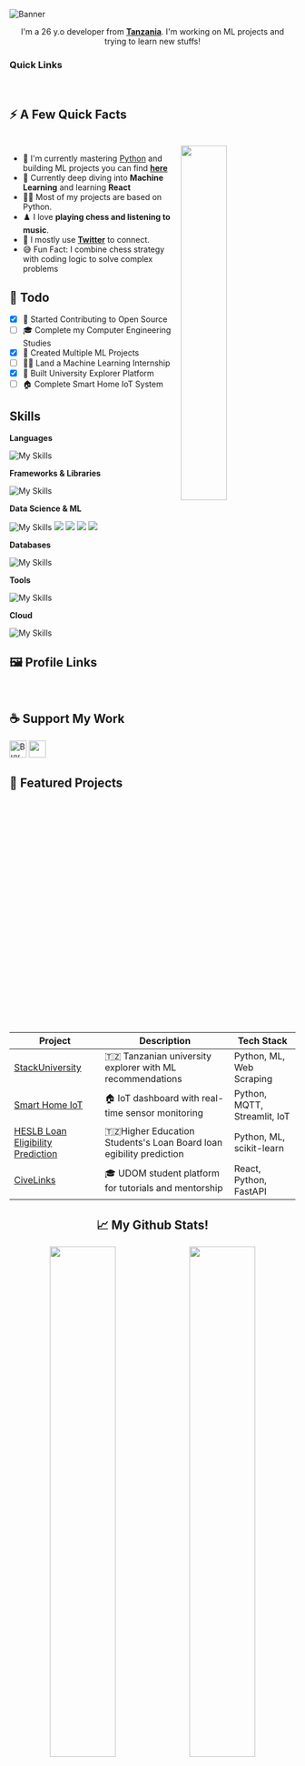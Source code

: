 ![Banner](https://capsule-render.vercel.app/api?type=venom&height=200&color=0:43cea2,100:185a9d&text=Hello,%20I'm%20Zuck30&textBg=false&desc=(he/him)&descAlign=79&fontAlign=50&descAlignY=70&fontColor=f7f5f5)

<p align="center">I'm a 26 y.o developer from <strong><a href="https://www.google.com/travel/things-to-do?dest_src=ut&dest_mid=%2Fm%2F0htfv">Tanzania</a></strong>. I'm working on ML projects and trying to learn new stuffs!</p>

<h3>Quick Links</h3>
<a href="https://github.com/zuck30"><img src="https://img.shields.io/github/followers/zuck30.svg?style=social&label=Follow&maxAge=2592000" alt="" align="left"></a>

<div align="left">
    <a href="https://twitter.com/codewithsheddy"><img src="https://img.shields.io/badge/@codewithsheddy-30302f?style=flat-square&logo=twitter" alt="" srcset=""></a>
    <a href="mailto:sheldoncodesdaily@gmail.com"><img src="https://img.shields.io/badge/Mail%20me-30302f?style=flat-square&logo=gmail" alt="" srcset=""></a>
    <a href="https://codewithsheddy.netlify.app"><img src="https://img.shields.io/badge/Portfolio-30302f?style=flat-square&logo=firefox" alt="" srcset=""></a>
</div>

<h2>⚡️ A Few Quick Facts</h2>
<br>
<a href="https://github.com/zuck30"><img align="right" height="auto" width="40%" src="https://i.pinimg.com/originals/81/17/8b/81178b47a8598f0c81c4799f2cdd4057.gif" style="right:0px" /></a>

<ul>
    <li>🔭 I'm currently mastering <a href="https://www.python.org">Python</a> and building ML projects you can find <a href="https://github.com/zuck30/stackuniversity"><b>here</b></a></li>
    <li>🧐 Currently deep diving into <strong>Machine Learning</strong> and learning <strong>React</strong></li>
    <li>👨‍💻 Most of my projects are based on Python.</li>
    <li>♟️ I love <b>playing chess and listening to music</b>.</li>
    <li>💬 I mostly use <strong><a href="https://twitter.com/codewithsheddy" target="_blank" rel="noopener noreferrer">Twitter</a></strong> to connect.</li>
    <li>😅 Fun Fact: I combine chess strategy with coding logic to solve complex problems</li>
</ul>

<h2>📌 Todo</h2>

- [x] 💬 Started Contributing to Open Source
- [ ] 🎓 Complete my Computer Engineering Studies
- [x] 🎯 Created Multiple ML Projects
- [ ] 👨‍💻 Land a Machine Learning Internship
- [x] 🚀 Built University Explorer Platform
- [ ] 🏠 Complete Smart Home IoT System

<h2 id=lang>Skills</h2>

**Languages**

![My Skills](https://skillicons.dev/icons?i=python,js,ts,html,css,cpp,bash,md&perline=10)

**Frameworks & Libraries**

![My Skills](https://skillicons.dev/icons?i=react,fastapi,django,flask,tailwind,bootstrap&perline=10)

**Data Science & ML**

![My Skills](https://skillicons.dev/icons?i=tensorflow,pytorch&perline=10)
<img src="https://img.shields.io/badge/Pandas-150458?style=for-the-badge&logo=pandas&logoColor=white" />
<img src="https://img.shields.io/badge/NumPy-013243?style=for-the-badge&logo=numpy&logoColor=white" />
<img src="https://img.shields.io/badge/Streamlit-FF4B4B?style=for-the-badge&logo=streamlit&logoColor=white" />
<img src="https://img.shields.io/badge/scikit--learn-F7931E?style=for-the-badge&logo=scikitlearn&logoColor=white" />

**Databases**

![My Skills](https://skillicons.dev/icons?i=sqlite,mysql,mongodb&perline=10)

**Tools**

![My Skills](https://skillicons.dev/icons?i=docker,figma,vscode,git,github,linux,postman&perline=10)

**Cloud**

![My Skills](https://skillicons.dev/icons?i=netlify,vercel,heroku&perline=10)

<h2>🖼 Profile Links</h2>
<p>
    <a href="https://twitter.com/codewithsheddy" target="_blank" rel="noopener noreferrer"><img src="https://img.shields.io/badge/Twitter-1DA1F2?style=for-the-badge&logo=twitter&logoColor=white" alt="" srcset=""></a>
    <a href="https://codewithsheddy.netlify.app"><img src="https://img.shields.io/badge/Portfolio-FF5722?style=for-the-badge&logo=firefox&logoColor=white" alt=""></a>
    <a href="https://github.com/zuck30"><img src="https://img.shields.io/badge/GitHub-181717?style=for-the-badge&logo=github&logoColor=white" alt="" srcset=""></a>
    <a href="mailto:sheldoncodesdaily@gmail.com"><img src="https://img.shields.io/badge/Gmail-D14836?style=for-the-badge&logo=gmail&logoColor=white" alt="" srcset=""></a>
    <a href="https://linkedin.com/in/sheldon-dev"><img src="https://img.shields.io/badge/LinkedIn-0077B5?style=for-the-badge&logo=linkedin&logoColor=white" alt="" srcset=""></a>
    <img src="https://img.shields.io/badge/Chess.com-7FA650?style=for-the-badge&logo=chess.com&logoColor=white" alt="" srcset="">
    <img src="https://img.shields.io/badge/Spotify-1ED760?&style=for-the-badge&logo=spotify&logoColor=white" alt="" srcset="">
</p>

<h2>☕️ Support My Work</h2>
<p>
    <a href="https://www.buymeacoffee.com/codewithsheddy" target="_blank"><img src="https://cdn.buymeacoffee.com/buttons/v2/default-red.png" alt="Buy Me A Coffee" height="30px" ></a>
    <a href="https://paypal.me/codewithsheddy"><img src="https://img.shields.io/badge/PayPal-00457C?style=for-the-badge&logo=paypal&logoColor=white" alt="" height="30px"></a>
</p>

<h2>🚀 Featured Projects</h2>

| Project | Description | Tech Stack |
|---------|-------------|------------|
| [StackUniversity](https://github.com/zuck30/stackuniversity) | 🇹🇿 Tanzanian university explorer with ML recommendations |Python, ML, Web Scraping |
| [Smart Home IoT](https://github.com/zuck30/Smart-Home-Control-Raspberry) | 🏠 IoT dashboard with real-time sensor monitoring | Python, MQTT, Streamlit, IoT |
| [HESLB Loan Eligibility Prediction ](https://github.com/zuck30/Heslb-Loan_eligibility) | 🇹🇿Higher Education Students's Loan Board loan egibility prediction | Python, ML, scikit-learn |
| [CiveLinks](#) | 🎓 UDOM student platform for tutorials and mentorship | React, Python, FastAPI |

<h2 align="center">📈 My Github Stats! </h2>

<div align="center">
    <img src="https://github-readme-streak-stats.herokuapp.com?user=zuck30&theme=highcontrast&fire=DD5523&ring=E1397B&sideLabels=65FDF6&currStreakLabel=F9D659&background=141320" width="48%" />
    <img src="https://github-readme-stats.vercel.app/api?username=zuck30&show_icons=true&theme=radical&hide=prs&count_private=true" width="48%" />
</div>  

<div align="center">
    <img src="https://github-readme-stats.vercel.app/api/top-langs/?username=zuck30&hide=dockerfile&theme=radical&layout=compact" alt="" srcset="" align="center" width="49%">
</div>  

<div align="center">
<picture>
  <source media="(prefers-color-scheme: dark)" srcset="github-snake-dark.svg" />
  <source media="(prefers-color-scheme: light)" srcset="github-snake.svg" />
  <img alt="github-snake" src="github-snake.svg" />
</picture>
</div>  

<h2>🧠 Currently Learning</h2>

```yaml
focus_areas:
  - Advanced Machine Learning & Deep Learning
  - IoT Systems & Embedded Programming  
  - Full-stack Web Development with React
  - System Design & Scalable Architecture
  
current_reads:
  - "Hands-On Machine Learning" by Aurélien Géron
  - "Clean Code" by Robert C. Martin
  
goals_2025:
  - Build 5+ production-ready ML applications
  - Contribute to major open-source ML libraries
  - Launch CiveLinks platform for students
```

<h2>💭 Philosophy</h2>
<div align="center">
<blockquote>
<p><em>"Regret was the wake-up call. Action is the answer."</em></p>
<p><strong>— Zuck30</strong></p>
</blockquote>
</div>

### Profile views

![Profile views](https://komarev.com/ghpvc/?username=zuck30&style=for-the-badge&color=blueviolet)
